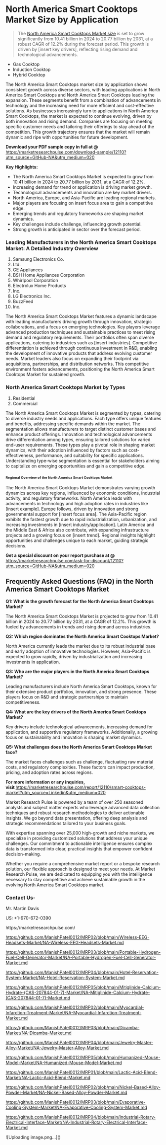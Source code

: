 <h1>North America Smart Cooktops Market&nbsp;Size by Application</h1><blockquote><p>The <a href="https://marketresearchpulse.com/download-sample/12110?utm_source=GitHub-NA&amp;utm_medium=020">North America Smart Cooktops Market size</a> is set to grow significantly from 10.41 billion in 2024 to 20.77 billion by 2031, at a robust CAGR of 12.2% during the forecast period. This growth is driven by [insert key drivers], reflecting rising demand and technological advancements.</p></blockquote><ul><li>Gas Cooktop<li> Induction Cooktop<li> Hybrid Cooktop</li></ul><p>The North America Smart Cooktops market size by application shows consistent growth across diverse sectors, with leading applications in North America Smart Cooktops and North America Smart Cooktops leading the expansion. These segments benefit from a combination of advancements in technology and the increasing need for more efficient and cost-effective solutions. As businesses increasingly turn to applications in North America Smart Cooktops, the market is expected to continue evolving, driven by both innovation and rising demand. Companies are focusing on meeting specific customer needs and tailoring their offerings to stay ahead of the competition. This growth trajectory ensures that the market will remain dynamic and ripe with opportunities for future development.</p><p><strong>Download your PDF sample copy in full at @ </strong><a href="https://marketresearchpulse.com/download-sample/12110?utm_source=GitHub-NA&amp;utm_medium=020">https://marketresearchpulse.com/download-sample/12110?utm_source=GitHub-NA&amp;utm_medium=020</a></p><p><strong>Key Highlights: </strong></p><ul><li>The North America Smart Cooktops Market is expected to grow from 10.41 billion in 2024 to 20.77 billion by 2031, at a CAGR of 12.2%.</li><li>Increasing demand for trend or application is driving market growth.</li><li>Technological advancements and innovation are key market drivers.</li><li>North America, Europe, and Asia-Pacific are leading regional markets.</li><li>Major players are focusing on insert focus area to gain a competitive edge.</li><li>Emerging trends and regulatory frameworks are shaping market dynamics.</li><li>Key challenges include challenge, influencing growth potential.</li><li>Strong growth is anticipated in sector over the forecast period.</li></ul><h3>Leading Manufacturers in the North America Smart Cooktops Market: A Detailed Industry Overview</h3><ol><li>Samsung Electronics Co.</li><li>Ltd.</li><li>GE Appliances</li><li>BSH Home Appliances Corporation</li><li>Whirlpool Corporation</li><li>Electrolux Home Products</li><li>Inc.</li><li>LG Electronics Inc.</li><li>BuzzFeed</li><li>Inc.</li></ol><div class="flex max-w-full flex-col flex-grow"><div class="min-h-8 text-message flex w-full flex-col items-end gap-2 whitespace-normal break-words [.text-message+&amp;]:mt-5" dir="auto" data-message-author-role="assistant" data-message-id="fd8432e4-4910-450d-b182-61b7bfb0a01f" data-message-model-slug="gpt-4o"><div class="flex w-full flex-col gap-1 empty:hidden first:pt-[3px]"><div class="markdown prose w-full break-words dark:prose-invert light"><p>The North America Smart Cooktops Market features a dynamic landscape with leading manufacturers driving growth through innovation, strategic collaborations, and a focus on emerging technologies. Key players leverage advanced production techniques and sustainable practices to meet rising demand and regulatory requirements. Their portfolios often span diverse applications, catering to industries such as [insert industries]. Competitive differentiation is achieved through continuous investment in R&amp;D, enabling the development of innovative products that address evolving customer needs. Market leaders also focus on expanding their footprint via acquisitions, partnerships, and distribution networks. This competitive environment fosters advancements, positioning the North America Smart Cooktops Market for sustained growth.</p></div></div></div></div><h3>North America Smart Cooktops Market by Types</h3><ol><li>Residential<li> Commercial</li></ol><div class="flex max-w-full flex-col flex-grow"><div class="min-h-8 text-message flex w-full flex-col items-end gap-2 whitespace-normal break-words [.text-message+&amp;]:mt-5" dir="auto" data-message-author-role="assistant" data-message-id="084470be-0bb7-4664-bddf-5156b4f41249" data-message-model-slug="gpt-4o-mini"><div class="flex w-full flex-col gap-1 empty:hidden first:pt-[3px]"><div class="markdown prose w-full break-words dark:prose-invert light"><p>The North America Smart Cooktops Market is segmented by types, catering to diverse industry needs and applications. Each type offers unique features and benefits, addressing specific demands within the market. The segmentation allows manufacturers to target distinct customer bases and enhance product offerings. Innovation and technological advancements drive differentiation among types, ensuring tailored solutions for varied end-user requirements. These types play a pivotal role in shaping market dynamics, with their adoption influenced by factors such as cost-effectiveness, performance, and suitability for specific applications. Understanding type-wise segmentation is essential for stakeholders aiming to capitalize on emerging opportunities and gain a competitive edge.</p></div></div></div></div><h3><span style="font-size: 11px;">Regional Overview of the North America Smart Cooktops Market</span></h3><div class="flex max-w-full flex-col flex-grow"><div class="min-h-8 text-message flex w-full flex-col items-end gap-2 whitespace-normal break-words [.text-message+&amp;]:mt-5" dir="auto" data-message-author-role="assistant" data-message-id="e9038762-ce64-4e30-91c9-9bd413514231" data-message-model-slug="gpt-4o-mini"><div class="flex w-full flex-col gap-1 empty:hidden first:pt-[3px]"><div class="markdown prose w-full break-words dark:prose-invert light"><p>The North America Smart Cooktops Market demonstrates varying growth dynamics across key regions, influenced by economic conditions, industrial activity, and regulatory frameworks. North America leads with advancements in technology and high adoption rates in industries like [insert example]. Europe follows, driven by innovation and strong governmental support for [insert focus area]. The Asia-Pacific region exhibits the fastest growth due to rapid industrialization, urbanization, and increasing investments in [insert industry/application]. Latin America and the Middle East &amp; Africa also contribute, with expanding infrastructure projects and a growing focus on [insert trend]. Regional insights highlight opportunities and challenges unique to each market, guiding strategic decisions.</p></div></div></div></div><p><strong>Get a special discount on your report purchase at @ </strong><a href="https://marketresearchpulse.com/ask-for-discount/12110?utm_source=GitHub-NA&amp;utm_medium=020">https://marketresearchpulse.com/ask-for-discount/12110?utm_source=GitHub-NA&amp;utm_medium=020</a></p><h2>Frequently Asked Questions (FAQ) in the North America Smart Cooktops Market</h2><p><strong>Q1: What is the growth forecast for the North America Smart Cooktops Market?</strong></p><p>The North America Smart Cooktops Market is projected to grow from 10.41 billion in 2024 to 20.77 billion by 2031, at a CAGR of 12.2%. This growth is fueled by advancements in trends and rising demand across industries.</p><p><strong>Q2: Which region dominates the North America Smart Cooktops Market?</strong></p><p>North America currently leads the market due to its robust industrial base and early adoption of innovative technologies. However, Asia-Pacific is expected to grow rapidly, driven by industrialization and increasing investments in application.</p><p><strong>Q3: Who are the major players in the North America Smart Cooktops Market?</strong></p><p>Leading manufacturers include North America Smart Cooktops, known for their extensive product portfolios, innovation, and strong presence. These players focus on R&amp;D and strategic partnerships to maintain competitiveness.</p><p><strong>Q4: What are the key drivers of the North America Smart Cooktops Market?</strong></p><p>Key drivers include technological advancements, increasing demand for application, and supportive regulatory frameworks. Additionally, a growing focus on sustainability and innovation is shaping market dynamics.</p><p><strong>Q5: What challenges does the North America Smart Cooktops Market face?</strong></p><p>The market faces challenges such as challenge, fluctuating raw material costs, and regulatory complexities. These factors can impact production, pricing, and adoption rates across regions.</p><p><strong>For more information or any inquiries, visit&nbsp;</strong><a href="https://marketresearchpulse.com/report/12110/smart-cooktops-market?utm_source=Linkedin&utm_medium=020">https://marketresearchpulse.com/report/12110/smart-cooktops-market?utm_source=Linkedin&utm_medium=020</a></p><p>Market Research Pulse is powered by a team of over 250 seasoned analysts and subject matter experts who leverage advanced data collection techniques and robust research methodologies to deliver actionable insights. We go beyond data presentation, offering deep analysis and strategic recommendations tailored to your business goals.</p><p>With expertise spanning over 25,000 high-growth and niche markets, we specialize in providing customized solutions that address your unique challenges. Our commitment to actionable intelligence ensures complex data is transformed into clear, practical insights that empower confident decision-making.</p><p>Whether you require a comprehensive market report or a bespoke research solution, our flexible approach is designed to meet your needs. At Market Research Pulse, we are dedicated to equipping you with the intelligence necessary to stay competitive and achieve sustainable growth in the evolving North America Smart Cooktops market.</p><h3><strong>Contact Us-</strong></h3><p>Mr. Martin Davis</p><p>US: +1-970-672-0390</p><p>https://marketresearchpulse.com/</p><p><a href="https://github.com/ManishPatel0012/MRP02/blob/main/Wireless-EEG-Headsets-Market/NA-Wireless-EEG-Headsets-Market.md">https://github.com/ManishPatel0012/MRP02/blob/main/Wireless-EEG-Headsets-Market/NA-Wireless-EEG-Headsets-Market.md</a></p><p><a href="https://github.com/ManishPatel0012/MRP03/blob/main/Portable-Hydrogen-Fuel-Cell-Generator-Market/NA-Portable-Hydrogen-Fuel-Cell-Generator-Market.md">https://github.com/ManishPatel0012/MRP03/blob/main/Portable-Hydrogen-Fuel-Cell-Generator-Market/NA-Portable-Hydrogen-Fuel-Cell-Generator-Market.md</a></p><p><a href="https://github.com/ManishPatel0012/MRP04/blob/main/Hotel-Reservation-System-Market/NA-Hotel-Reservation-System-Market.md">https://github.com/ManishPatel0012/MRP04/blob/main/Hotel-Reservation-System-Market/NA-Hotel-Reservation-System-Market.md</a></p><p><a href="https://github.com/ManishPatel0012/MRP05/blob/main/Mitiglinide-Calcium-Hydrate-(CAS-207844-01-7)-Market/NA-Mitiglinide-Calcium-Hydrate-(CAS-207844-01-7)-Market.md">https://github.com/ManishPatel0012/MRP05/blob/main/Mitiglinide-Calcium-Hydrate-(CAS-207844-01-7)-Market/NA-Mitiglinide-Calcium-Hydrate-(CAS-207844-01-7)-Market.md</a></p><p><a href="https://github.com/ManishPatel0012/MRP02/blob/main/Myocardial-Infarction-Treatment-Market/NA-Myocardial-Infarction-Treatment-Market.md">https://github.com/ManishPatel0012/MRP02/blob/main/Myocardial-Infarction-Treatment-Market/NA-Myocardial-Infarction-Treatment-Market.md</a></p><p><a href="https://github.com/ManishPatel0012/MRP03/blob/main/Dicamba-Market/NA-Dicamba-Market.md">https://github.com/ManishPatel0012/MRP03/blob/main/Dicamba-Market/NA-Dicamba-Market.md</a></p><p><a href="https://github.com/ManishPatel0012/MRP04/blob/main/Jewelry-Master-Alloy-Market/NA-Jewelry-Master-Alloy-Market.md">https://github.com/ManishPatel0012/MRP04/blob/main/Jewelry-Master-Alloy-Market/NA-Jewelry-Master-Alloy-Market.md</a></p><p><a href="https://github.com/ManishPatel0012/MRP05/blob/main/Humanized-Mouse-Model-Market/NA-Humanized-Mouse-Model-Market.md">https://github.com/ManishPatel0012/MRP05/blob/main/Humanized-Mouse-Model-Market/NA-Humanized-Mouse-Model-Market.md</a></p><p><a href="https://github.com/ManishPatel0012/MRP01/blob/main/Lactic-Acid-Blend-Market/NA-Lactic-Acid-Blend-Market.md">https://github.com/ManishPatel0012/MRP01/blob/main/Lactic-Acid-Blend-Market/NA-Lactic-Acid-Blend-Market.md</a></p><p><a href="https://github.com/ManishPatel0012/MRP02/blob/main/Nickel-Based-Alloy-Powder-Market/NA-Nickel-Based-Alloy-Powder-Market.md">https://github.com/ManishPatel0012/MRP02/blob/main/Nickel-Based-Alloy-Powder-Market/NA-Nickel-Based-Alloy-Powder-Market.md</a></p><p><a href="https://github.com/ManishPatel0012/MRP03/blob/main/Evaporative-Cooling-System-Market/NA-Evaporative-Cooling-System-Market.md">https://github.com/ManishPatel0012/MRP03/blob/main/Evaporative-Cooling-System-Market/NA-Evaporative-Cooling-System-Market.md</a></p><p><a href="https://github.com/ManishPatel0012/MRP04/blob/main/Industrial-Rotary-Electrical-Interface-Market/NA-Industrial-Rotary-Electrical-Interface-Market.md">https://github.com/ManishPatel0012/MRP04/blob/main/Industrial-Rotary-Electrical-Interface-Market/NA-Industrial-Rotary-Electrical-Interface-Market.md</a></p>
![Uploading image.png…]()
